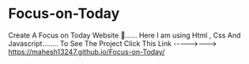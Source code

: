 # Focus-on-Today

Create A Focus on Today Website 🤩......
Here I am using Html , Css And Javascript........
To See The Project Click This Link ----->---> https://mahesh13247.github.io/Focus-on-Today/

